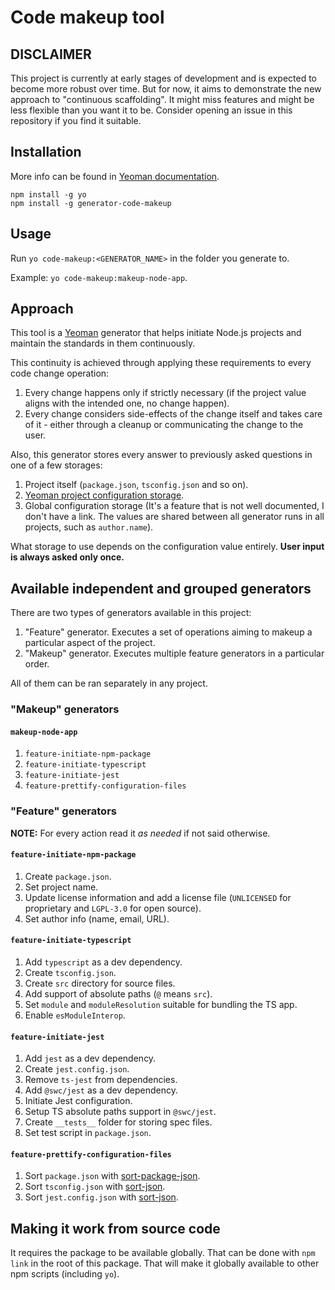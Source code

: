 # Code makeup tool

## DISCLAIMER

This project is currently at early stages of development and is expected to become more robust over time. But for now, it aims to demonstrate the new approach to "continuous scaffolding". It might miss features and might be less flexible than you want it to be. Consider opening an issue in this repository if you find it suitable.

## Installation

More info can be found in [Yeoman documentation](https://yeoman.io/learning/).

```
npm install -g yo
npm install -g generator-code-makeup
```

## Usage

Run `yo code-makeup:<GENERATOR_NAME>` in the folder you generate to.

Example: `yo code-makeup:makeup-node-app`.

## Approach

This tool is a [Yeoman](https://yeoman.io) generator that helps initiate Node.js projects and maintain the standards in them continuously.

This continuity is achieved through applying these requirements to every code change operation:

1. Every change happens only if strictly necessary (if the project value aligns with the intended one, no change happen).
1. Every change considers side-effects of the change itself and takes care of it - either through a cleanup or communicating the change to the user.

Also, this generator stores every answer to previously asked questions in one of a few storages:

1. Project itself (`package.json`, `tsconfig.json` and so on).
1. [Yeoman project configuration storage](https://yeoman.io/authoring/storage).
1. Global configuration storage (It's a feature that is not well documented, I don't have a link. The values are shared between all generator runs in all projects, such as `author.name`).

What storage to use depends on the configuration value entirely. **User input is always asked only once.**

## Available independent and grouped generators

There are two types of generators available in this project:

1. "Feature" generator. Executes a set of operations aiming to makeup a particular aspect of the project.
1. "Makeup" generator. Executes multiple feature generators in a particular order.

All of them can be ran separately in any project.

### "Makeup" generators

#### `makeup-node-app`

1. `feature-initiate-npm-package`
1. `feature-initiate-typescript`
1. `feature-initiate-jest`
1. `feature-prettify-configuration-files`

### "Feature" generators

**NOTE:** For every action read it *as needed* if not said otherwise.

#### `feature-initiate-npm-package`

1. Create `package.json`.
1. Set project name.
1. Update license information and add a license file (`UNLICENSED` for proprietary and `LGPL-3.0` for open source).
1. Set author info (name, email, URL).

#### `feature-initiate-typescript`

1. Add `typescript` as a dev dependency.
1. Create `tsconfig.json`.
1. Create `src` directory for source files.
1. Add support of absolute paths (`@` means `src`).
1. Set `module` and `moduleResolution` suitable for bundling the TS app.
1. Enable `esModuleInterop`.

#### `feature-initiate-jest`

1. Add `jest` as a dev dependency.
1. Create `jest.config.json`.
1. Remove `ts-jest` from dependencies.
1. Add `@swc/jest` as a dev dependency.
1. Initiate Jest configuration.
1. Setup TS absolute paths support in `@swc/jest`.
1. Create `__tests__` folder for storing spec files.
1. Set test script in `package.json`.

#### `feature-prettify-configuration-files`

1. Sort `package.json` with [sort-package-json](https://www.npmjs.com/package/sort-package-json).
1. Sort `tsconfig.json` with [sort-json](https://www.npmjs.com/package/sort-json).
1. Sort `jest.config.json` with [sort-json](https://www.npmjs.com/package/sort-json).

## Making it work from source code

It requires the package to be available globally. That can be done with `npm link` in the root of this package. That will make it globally available to other npm scripts (including `yo`).
